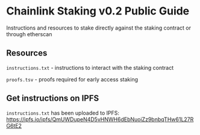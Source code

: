 # Chainlink Staking v0.2 Public Guide

Instructions and resources to stake directly against the staking contract or through etherscan

## Resources

`instructions.txt` - instructions to interact with the staking contract

`proofs.tsv` - proofs required for early access staking

## Get instructions on IPFS

`instructions.txt` has been uploaded to IPFS: https://ipfs.io/ipfs/QmUWDupeN4D5vHNWH6dEbNuoiZz9bnbqTHw61L27RG6tE2